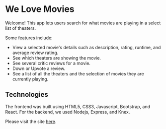 # We Love Movies

Welcome! This app lets users search for what movies are playing in a select list of theaters.

Some features include:

- View a selected movie's details such as description, rating, runtime, and average review rating.
- See which theaters are showing the movie.
- See several critic reviews for a movie.
- Down or Upvote a review.
- See a list of all the theaters and the selection of movies they are currently playing.

## Technologies

The frontend was built using HTML5, CSS3, Javascript, Bootstrap, and React. For the backend, we used Nodejs, Express, and Knex.

Please visit the site [here](https://starter-movie-front-end-kohl.vercel.app/).